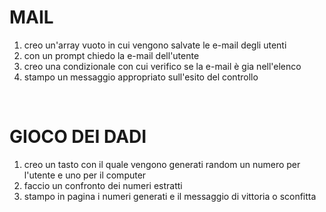 # MAIL
1. creo un'array vuoto in cui vengono salvate le e-mail degli utenti
1. con un prompt chiedo la e-mail dell'utente
1. creo una condizionale con cui verifico se la e-mail è gia nell'elenco
1. stampo un messaggio appropriato sull'esito del controllo

<br>

# GIOCO DEI DADI
1. creo un tasto con il quale vengono generati random un numero per l'utente e uno per il computer
1. faccio un confronto dei numeri estratti
1. stampo in pagina i numeri generati e il messaggio di vittoria o sconfitta